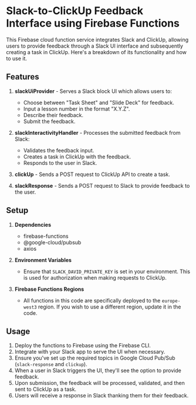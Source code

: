 # Slack-to-ClickUp Feedback Interface using Firebase Functions

This Firebase cloud function service integrates Slack and ClickUp, allowing users to provide feedback through a Slack UI interface and subsequently creating a task in ClickUp. Here's a breakdown of its functionality and how to use it.

## Features

1. **slackUiProvider** - Serves a Slack block UI which allows users to:
   - Choose between "Task Sheet" and "Slide Deck" for feedback.
   - Input a lesson number in the format "X.Y.Z".
   - Describe their feedback.
   - Submit the feedback.

2. **slackInteractivityHandler** - Processes the submitted feedback from Slack:
   - Validates the feedback input.
   - Creates a task in ClickUp with the feedback.
   - Responds to the user in Slack.

3. **clickUp** - Sends a POST request to ClickUp API to create a task.

4. **slackResponse** - Sends a POST request to Slack to provide feedback to the user.

## Setup

1. **Dependencies**
   - firebase-functions
   - @google-cloud/pubsub
   - axios

2. **Environment Variables**
   - Ensure that `SLACK_DAVID_PRIVATE_KEY` is set in your environment. This is used for authorization when making requests to ClickUp.

3. **Firebase Functions Regions**
   - All functions in this code are specifically deployed to the `europe-west3` region. If you wish to use a different region, update it in the code.

## Usage

1. Deploy the functions to Firebase using the Firebase CLI.
2. Integrate with your Slack app to serve the UI when necessary.
3. Ensure you've set up the required topics in Google Cloud Pub/Sub (`slack-response` and `clickup`).
4. When a user in Slack triggers the UI, they'll see the option to provide feedback.
5. Upon submission, the feedback will be processed, validated, and then sent to ClickUp as a task.
6. Users will receive a response in Slack thanking them for their feedback.
